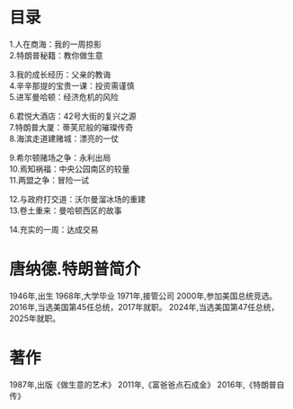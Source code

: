 # 目录
1.人在商海：我的一周掠影   
2.特朗普秘籍：教你做生意 

3.我的成长经历：父亲的教诲    
4.辛辛那提的宝贵一课：投资需谨慎    
5.进军曼哈顿：经济危机的风险  

6.君悦大酒店：42号大街的复兴之源      
7.特朗普大厦：蒂芙尼般的璀璨传奇      
8.海滨走道建赌城：漂亮的一仗   

9.希尔顿赌场之争：永利出局     
10.焉知祸福：中央公园南区的较量     
11.两盟之争：冒险一试     

12.与政府打交道：沃尔曼溜冰场的重建    
13.卷土重来：曼哈顿西区的故事      

14.充实的一周：达成交易     

# 唐纳德.特朗普简介
1946年,出生
1968年,大学毕业
1971年,接管公司
2000年,参加美国总统竞选。
2016年,当选美国第45任总统，2017年就职。
2024年,当选美国第47任总统，2025年就职。


# 著作
1987年,出版《做生意的艺术》
2011年,《富爸爸点石成金》
2016年,《特朗普自传》



